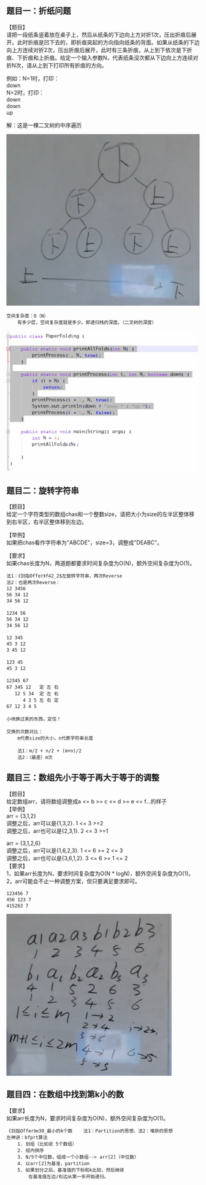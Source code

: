 ## 题目一：折纸问题
【题目】  
请把一段纸条竖着放在桌子上，然后从纸条的下边向上方对折1次，压出折痕后展开。此时折痕是凹下去的，即折痕突起的方向指向纸条的背面。如果从纸条的下边向上方连续对折2次，压出折痕后展开，此时有三条折痕，从上到下依次是下折痕、下折痕和上折痕。给定一个输入参数N，代表纸条没次都从下边向上方连续对折N次，请从上到下打印所有折痕的方向。

例如：N=1时，打印：  
down  
N=2时，打印：  
down   
down   
up   

解：这是一棵二叉树的中序遍历

![bk16101201](../../image/nowcoderbk16101201.png)

    空间复杂度：O（N）
        有多少层，空间复杂度就是多少。即递归栈的深度。（二叉树的深度）

![bk16101202](../../image/nowcoderbk16101202.png)
    

## 题目二：旋转字符串
【题目】  
给定一个字符类型的数组chas和一个整数size，请把大小为size的左半区整体移到右半区，右半区整体移到左边。

【举例】  
如果把chas看作字符串为"ABCDE"，size=3，调整成"DEABC"。

【要求】  
如果chas长度为N，两道题都要求时间复杂度为O(N)，额外空间复杂度为O(1)。


    法1：《剑指Offer》f42_2$左旋转字符串，两次Reverse
    法2：也是两次Reverse：
    12 3456
    56 34 12
    34 56 12
    
    1234 56
    56 34 12
    34 56 12
    
    12 345
    45 3 12
    3 45 12
    
    123 45
    45 3 12
    
    12345 67
    67 345 12   定 左 右 
       12 5 34  定 左 右
          4 3 5 左 右 定
    67 12 3 4 5 
    
    小块换过来的东西，定住！
    
    交换的次数对比：
        m代表size的大小，n代表字符串长度
        
        法1：m/2 + n/2 + (m+n)/2
        法2：（最差）m次
    

## 题目三：数组先小于等于再大于等于的调整
【题目】  
给定数组arr，请将数组调整成a <= b >= c <= d >= e <= f...的样子  
【举例】  
arr = {3,1,2}   
调整之后，arr可以是{1,3,2}. 1 <= 3 >=2  
调整之后，arr也可以是{2,3,1}. 2 <= 3 >=1  
 
arr = {3,1,2,6}  
调整之后，arr可以是{1,6,2,3}. 1 <= 6 >= 2 <= 3  
调整之后，arr也可以是{3,6,1,2}. 3 <= 6 >= 1 <= 2  
【要求】  
1，如果arr长度为N，要求时间复杂度为O(N * logN)，额外空间复杂度为O(1)。  
2，arr可能会不止一种调整方案，但只要满足要求即可。  

    
    123456 7
    456 123 7
    415263 7
    
![bk16101203](../../image/nowcoderbk16101203.png)


## 题目四：在数组中找到第k小的数
【要求】  
如果arr长度为N，要求时间复杂度为O(N)，额外空间复杂度为O(1)。  

    《剑指Offer》e30_最小的k个数    法1：Partition的思想、法2：堆排的思想
    左神讲：bfprt算法
        1. 划组（比如说 5个数组）
        2. 组内排序
        3. N/5个中位数，组成一个小数组--> arr[2]（中位数）
        4. 以arr[2]为基准，partition
        5. 如果划分之后，基准值的下标和k比较，然后继续
            在基准值左边/右边从第一步开始递归。
    
    
    